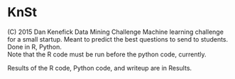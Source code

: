 # KnSt
(C) 2015 Dan Kenefick
Data Mining Challenge
Machine learning challenge for a small startup.  Meant to predict the best questions to send to students. 
Done in R, Python.  
Note that the R code must be run before the python code, currently. 

Results of the R code, Python code, and writeup are in Results.
